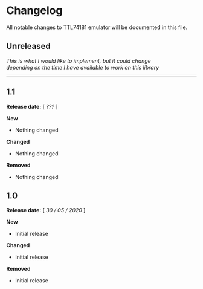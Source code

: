 # Changelog
All notable changes to TTL74181 emulator will be documented in this file.

## Unreleased

_This is what I would like to implement, but it could change  
depending on the time I have available to work on this library_

___

## 1.1

**Release date:** [ *???* ]

**New**
- Nothing changed

**Changed**
- Nothing changed

**Removed**
- Nothing changed

## 1.0

**Release date:** [ *30 / 05 / 2020* ]

**New**
- Initial release

**Changed**
- Initial release

**Removed**
- Initial release
